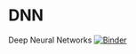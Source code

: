 # DNN
Deep Neural Networks
[![Binder](https://mybinder.org/badge_logo.svg)](https://mybinder.org/v2/gh/amross1/DNN/master)
